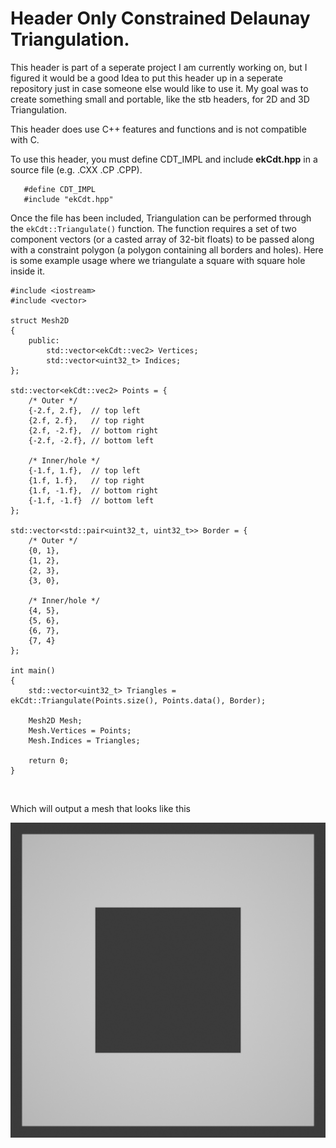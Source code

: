 # Header Only Constrained Delaunay Triangulation.

 This header is part of a seperate project I am currently working on, but I figured it would be a good Idea to put this header up in a seperate repository just in case someone else would like to use it.
 My goal was to create something small and portable, like the stb headers, for 2D and 3D Triangulation.

 This header does use C++ features and functions and is not compatible with C.

 To use this header, you must define CDT_IMPL and include <b>ekCdt.hpp</b> in a source file (e.g. .CXX .CP .CPP).

 ```
    #define CDT_IMPL
    #include "ekCdt.hpp"
 ```

 Once the file has been included, Triangulation can be performed through the <code>ekCdt::Triangulate()</code> function. The function requires a set of two component vectors (or a casted array of 32-bit floats) to be passed along with a constraint polygon (a polygon containing all borders and holes). Here is some example usage where we triangulate a square with square hole inside it.

```
#include <iostream>
#include <vector>

struct Mesh2D
{
    public:
        std::vector<ekCdt::vec2> Vertices;
        std::vector<uint32_t> Indices;
};

std::vector<ekCdt::vec2> Points = {
    /* Outer */
    {-2.f, 2.f},  // top left
    {2.f, 2.f},   // top right
    {2.f, -2.f},  // bottom right
    {-2.f, -2.f}, // bottom left

    /* Inner/hole */
    {-1.f, 1.f},  // top left
    {1.f, 1.f},   // top right
    {1.f, -1.f},  // bottom right
    {-1.f, -1.f}  // bottom left
};

std::vector<std::pair<uint32_t, uint32_t>> Border = {
    /* Outer */
    {0, 1},
    {1, 2},
    {2, 3},
    {3, 0},

    /* Inner/hole */
    {4, 5},
    {5, 6},
    {6, 7},
    {7, 4}
};

int main()
{
    std::vector<uint32_t> Triangles = ekCdt::Triangulate(Points.size(), Points.data(), Border);

    Mesh2D Mesh;
    Mesh.Vertices = Points;
    Mesh.Indices = Triangles;

    return 0;
}
```

<br>

Which will output a mesh that looks like this

![alt text](./Output.png "(A picture of a square with a square hole in it)")
